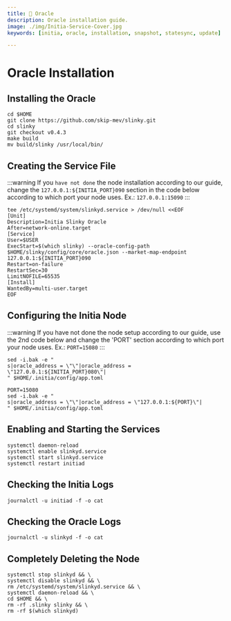 ```yaml
---
title: 💾 Oracle
description: Oracle installation guide.
image: ./img/Initia-Service-Cover.jpg
keywords: [initia, oracle, installation, snapshot, statesync, update]

---
```


# Oracle Installation

## Installing the Oracle
```shell
cd $HOME
git clone https://github.com/skip-mev/slinky.git
cd slinky
git checkout v0.4.3
make build
mv build/slinky /usr/local/bin/
```

## Creating the Service File

:::warning
If you `have not done` the node installation according to our guide, change the `127.0.0.1:${INITIA_PORT}090` section in the code below according to which port your node uses. Ex.: `127.0.0.1:15090`
:::

```
tee /etc/systemd/system/slinkyd.service > /dev/null <<EOF
[Unit]
Description=Initia Slinky Oracle
After=network-online.target
[Service]
User=$USER
ExecStart=$(which slinky) --oracle-config-path $HOME/slinky/config/core/oracle.json --market-map-endpoint 127.0.0.1:${INITIA_PORT}090
Restart=on-failure
RestartSec=30
LimitNOFILE=65535
[Install]
WantedBy=multi-user.target
EOF
```

## Configuring the Initia Node

:::warning
If you have not done the node setup according to our guide, use the 2nd code below and change the 'PORT' section according to which port your node uses. Ex.: `PORT=15080`
:::

```shell
sed -i.bak -e "
s|oracle_address = \"\"|oracle_address = \"127.0.0.1:${INITIA_PORT}080\"|
" $HOME/.initia/config/app.toml
```

```shell
PORT=15080
sed -i.bak -e "
s|oracle_address = \"\"|oracle_address = \"127.0.0.1:${PORT}\"|
" $HOME/.initia/config/app.toml
```

## Enabling and Starting the Services
```shell
systemctl daemon-reload
systemctl enable slinkyd.service
systemctl start slinkyd.service
systemctl restart initiad
```

## Checking the Initia Logs
```shell
journalctl -u initiad -f -o cat
```  

## Checking the Oracle Logs
```shell
journalctl -u slinkyd -f -o cat
```  

## Completely Deleting the Node 
```shell 
systemctl stop slinkyd && \
systemctl disable slinkyd && \
rm /etc/systemd/system/slinkyd.service && \
systemctl daemon-reload && \
cd $HOME && \
rm -rf .slinky slinky && \
rm -rf $(which slinkyd)
```

